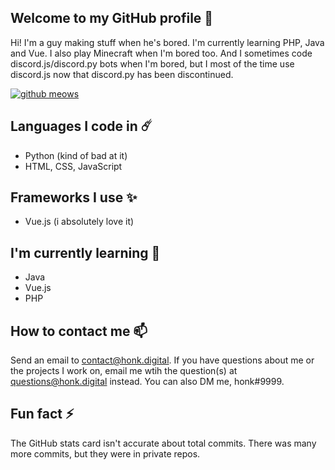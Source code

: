 ## Welcome to my GitHub profile 👋
Hi! I'm a guy making stuff when he's bored. I'm currently learning PHP, Java and Vue. I also play Minecraft when I'm bored too.
And I sometimes code discord.js/discord.py bots when I'm bored, but I most of the time use discord.js now that discord.py has been discontinued.

[![github meows](https://github-readme-stats.vercel.app/api?username=honklol&theme=vue-dark&show_icons=true&include_all_commits=true&custom_title=honk%27s%20github%20statmeows)](https://honk.digital)

## Languages I code in ☄️
- Python (kind of bad at it)
- HTML, CSS, JavaScript

## Frameworks I use ✨
- Vue.js (i absolutely love it)

## I'm currently learning 🌱
- Java
- Vue.js
- PHP

## How to contact me 📫
Send an email to contact@honk.digital. If you have questions about me or the projects I work on, email me wtih the question(s) at questions@honk.digital instead.
You can also DM me, honk#9999.

## Fun fact ⚡
The GitHub stats card isn't accurate about total commits. There was many more commits, but they were in private repos.
